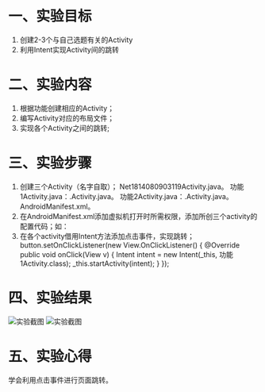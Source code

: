 # 一、实验目标
1. 创建2-3个与自己选题有关的Activity
2. 利用Intent实现Activity间的跳转
# 二、实验内容
1. 根据功能创建相应的Activity；
2. 编写Activity对应的布局文件；
3. 实现各个Activity之间的跳转;
# 三、实验步骤
1. 创建三个Activity（名字自取）；
Net1814080903119Activity.java。
功能1Activity.java：.Activity.java。
功能2Activity.java：.Activity.java。
AndroidManifest.xml。
2. 在AndroidManifest.xml添加虚拟机打开时所需权限，添加所创三个activity的配置代码；如：<activity android:name=".activity名字"></activity>
3. 在各个activity借用Intent方法添加点击事件，实现跳转；
button.setOnClickListener(new View.OnClickListener() {
            @Override
            public void onClick(View v) {
                Intent intent = new Intent(_this, 功能1Activity.class);
                _this.startActivity(intent);
            }
        });

# 四、实验结果
![实验截图](https://raw.githubusercontent.com/Lj-xinfei/android-labs-2020/044b6c7d13a9e6c6e5b2d3b66ca3404b1d972e31/students/net1814080903119/lab2.1.jpg)
![实验截图](https://raw.githubusercontent.com/Lj-xinfei/android-labs-2020/044b6c7d13a9e6c6e5b2d3b66ca3404b1d972e31/students/net1814080903119/lab2.2.jpg)
# 五、实验心得
学会利用点击事件进行页面跳转。
